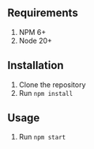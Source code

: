 ## Requirements

1. NPM 6+
2. Node 20+

## Installation

1. Clone the repository
2. Run `npm install`

## Usage

1. Run `npm start`

